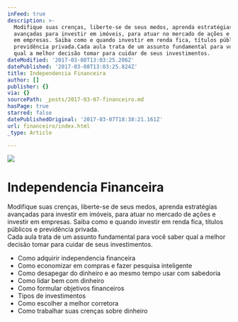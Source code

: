```yaml
---
inFeed: true
description: >-
  Modifique suas crenças, liberte-se de seus medos, aprenda estratégias
  avançadas para investir em imóveis, para atuar no mercado de ações e investir
  em empresas. Saiba como e quando investir em renda fica, títulos públicos e
  previdência privada.Cada aula trata de um assunto fundamental para você saber
  qual a melhor decisão tomar para cuidar de seus investimentos.
dateModified: '2017-03-08T13:03:25.206Z'
datePublished: '2017-03-08T13:03:25.824Z'
title: Independencia Financeira
author: []
publisher: {}
via: {}
sourcePath: _posts/2017-03-07-financeiro.md
hasPage: true
starred: false
datePublishedOriginal: '2017-03-07T18:38:21.161Z'
url: financeiro/index.html
_type: Article

---
```

![](https://the-grid-user-content.s3-us-west-2.amazonaws.com/bcf8569f-999f-41f5-aa5f-26a7741a838c.jpg)

# Independencia Financeira

Modifique suas crenças, liberte-se de seus medos, aprenda estratégias avançadas para investir em imóveis, para atuar no mercado de ações e investir em empresas. Saiba como e quando investir em renda fica, títulos públicos e previdência privada.  
Cada aula trata de um assunto fundamental para você saber qual a melhor decisão tomar para cuidar de seus investimentos.

* Como adquirir independencia financeira
* Como economizar em compras e fazer pesquisa inteligente
* Como desapegar do dinheiro e ao mesmo tempo usar com sabedoria
* Como lidar bem com dinheiro
* Como formular objetivos financeiros
* Tipos de investimentos
* Como escolher a melhor corretora
* Como trabalhar suas crenças sobre dinheiro